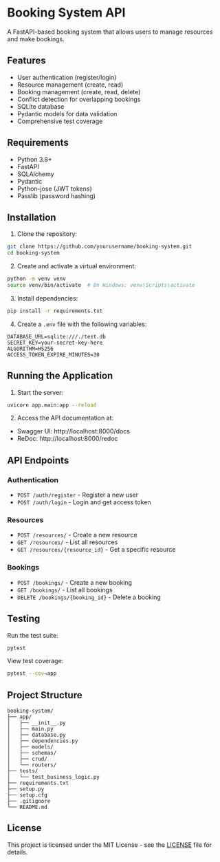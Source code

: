 # Booking System API

A FastAPI-based booking system that allows users to manage resources and make bookings.

## Features

- User authentication (register/login)
- Resource management (create, read)
- Booking management (create, read, delete)
- Conflict detection for overlapping bookings
- SQLite database
- Pydantic models for data validation
- Comprehensive test coverage

## Requirements

- Python 3.8+
- FastAPI
- SQLAlchemy
- Pydantic
- Python-jose (JWT tokens)
- Passlib (password hashing)

## Installation

1. Clone the repository:
```bash
git clone https://github.com/yourusername/booking-system.git
cd booking-system
```

2. Create and activate a virtual environment:
```bash
python -m venv venv
source venv/bin/activate  # On Windows: venv\Scripts\activate
```

3. Install dependencies:
```bash
pip install -r requirements.txt
```

4. Create a `.env` file with the following variables:
```env
DATABASE_URL=sqlite:///./test.db
SECRET_KEY=your-secret-key-here
ALGORITHM=HS256
ACCESS_TOKEN_EXPIRE_MINUTES=30
```

## Running the Application

1. Start the server:
```bash
uvicorn app.main:app --reload
```

2. Access the API documentation at:
- Swagger UI: http://localhost:8000/docs
- ReDoc: http://localhost:8000/redoc

## API Endpoints

### Authentication
- `POST /auth/register` - Register a new user
- `POST /auth/login` - Login and get access token

### Resources
- `POST /resources/` - Create a new resource
- `GET /resources/` - List all resources
- `GET /resources/{resource_id}` - Get a specific resource

### Bookings
- `POST /bookings/` - Create a new booking
- `GET /bookings/` - List all bookings
- `DELETE /bookings/{booking_id}` - Delete a booking

## Testing

Run the test suite:
```bash
pytest
```

View test coverage:
```bash
pytest --cov=app
```

## Project Structure

```
booking-system/
├── app/
│   ├── __init__.py
│   ├── main.py
│   ├── database.py
│   ├── dependencies.py
│   ├── models/
│   ├── schemas/
│   ├── crud/
│   └── routers/
├── tests/
│   └── test_business_logic.py
├── requirements.txt
├── setup.py
├── setup.cfg
├── .gitignore
└── README.md
```

## License

This project is licensed under the MIT License - see the [LICENSE](LICENSE) file for details. 